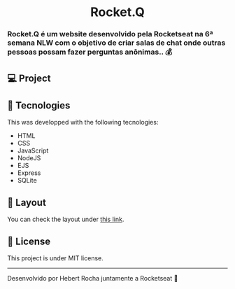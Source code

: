 <h1 align="center">
  Rocket.Q
</h1>

### Rocket.Q é um website desenvolvido pela Rocketseat na 6ª semana NLW com o objetivo de criar salas de chat onde outras pessoas possam fazer perguntas anônimas.. 💰

## 💻 Project

## 🚀 Tecnologies

This was developped with the following tecnologies:

- HTML
- CSS
- JavaScript
- NodeJS
- EJS
- Express
- SQLite

## 🔖 Layout

You can check the layout under [this link](https://www.figma.com/file/v3w1iRz1PUlN1iaUdnRl7K/Roquet.q-%2302-(Copy)?node-id=159%3A1143&viewport=-5165%2C-1035%2C1.6507904529571533). 

## :memo: License

This project is under MIT license. 

---

Desenvolvido por Hebert Rocha juntamente a Rocketseat :wave: 
